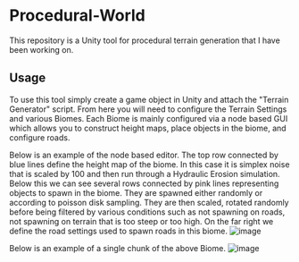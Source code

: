 # Procedural-World

This repository is a Unity tool for procedural terrain generation that I have been working on. 


## Usage

To use this tool simply create a game object in Unity and attach the "Terrain Generator" script. From here you will need to configure the Terrain Settings and various Biomes. Each Biome is mainly configured via a node based GUI which allows you to construct height maps, place objects in the biome, and configure roads.

Below is an example of the node based editor. The top row connected by blue lines define the height map of the biome. In this case it is simplex noise that is scaled by 100 and then run through a Hydraulic Erosion simulation. Below this we can see several rows connected by pink lines representing objects to spawn in the biome. They are spawned either randomly or according to poisson disk sampling. They are then scaled, rotated randomly before being filtered by various conditions such as not spawning on roads, not spawning on terrain that is too steep or too high. On the far right we define the road settings used to spawn roads in this biome. 
![image](https://user-images.githubusercontent.com/20761702/158009828-67e9f69e-9158-4912-8a68-75624b458eed.png)

Below is an example of a single chunk of the above Biome.
![image](https://user-images.githubusercontent.com/20761702/158010049-ab729bf2-2c12-4c41-af26-5c0777a35e3e.png)

